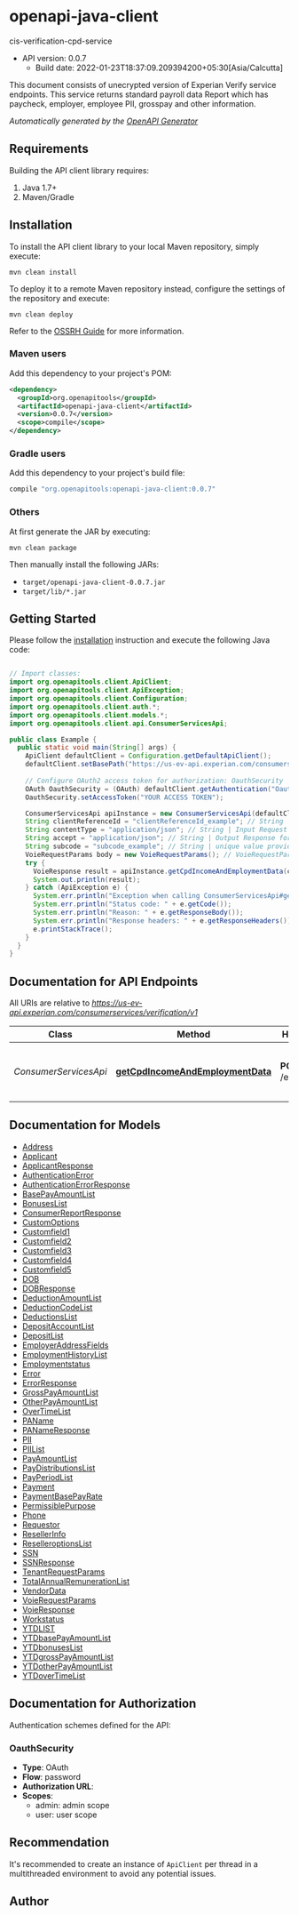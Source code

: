 # openapi-java-client

cis-verification-cpd-service
- API version: 0.0.7
  - Build date: 2022-01-23T18:37:09.209394200+05:30[Asia/Calcutta]

This document consists of unecrypted version of  Experian Verify service endpoints. This service returns standard payroll data Report which has paycheck, employer, employee PII, grosspay and other information.


*Automatically generated by the [OpenAPI Generator](https://openapi-generator.tech)*


## Requirements

Building the API client library requires:
1. Java 1.7+
2. Maven/Gradle

## Installation

To install the API client library to your local Maven repository, simply execute:

```shell
mvn clean install
```

To deploy it to a remote Maven repository instead, configure the settings of the repository and execute:

```shell
mvn clean deploy
```

Refer to the [OSSRH Guide](http://central.sonatype.org/pages/ossrh-guide.html) for more information.

### Maven users

Add this dependency to your project's POM:

```xml
<dependency>
  <groupId>org.openapitools</groupId>
  <artifactId>openapi-java-client</artifactId>
  <version>0.0.7</version>
  <scope>compile</scope>
</dependency>
```

### Gradle users

Add this dependency to your project's build file:

```groovy
compile "org.openapitools:openapi-java-client:0.0.7"
```

### Others

At first generate the JAR by executing:

```shell
mvn clean package
```

Then manually install the following JARs:

* `target/openapi-java-client-0.0.7.jar`
* `target/lib/*.jar`

## Getting Started

Please follow the [installation](#installation) instruction and execute the following Java code:

```java

// Import classes:
import org.openapitools.client.ApiClient;
import org.openapitools.client.ApiException;
import org.openapitools.client.Configuration;
import org.openapitools.client.auth.*;
import org.openapitools.client.models.*;
import org.openapitools.client.api.ConsumerServicesApi;

public class Example {
  public static void main(String[] args) {
    ApiClient defaultClient = Configuration.getDefaultApiClient();
    defaultClient.setBasePath("https://us-ev-api.experian.com/consumerservices/verification/v1");
    
    // Configure OAuth2 access token for authorization: OauthSecurity
    OAuth OauthSecurity = (OAuth) defaultClient.getAuthentication("OauthSecurity");
    OauthSecurity.setAccessToken("YOUR ACCESS TOKEN");

    ConsumerServicesApi apiInstance = new ConsumerServicesApi(defaultClient);
    String clientReferenceId = "clientReferenceId_example"; // String | API client generated reference Id to uniquely identify the  transaction.
    String contentType = "application/json"; // String | Input Request format
    String accept = "application/json"; // String | Output Response format
    String subcode = "subcode_example"; // String | unique value provided by experian at onboarding
    VoieRequestParams body = new VoieRequestParams(); // VoieRequestParams | Consumer's PII , Requestor Information, Addons and any custom options to be specified here.
    try {
      VoieResponse result = apiInstance.getCpdIncomeAndEmploymentData(clientReferenceId, contentType, accept, subcode, body);
      System.out.println(result);
    } catch (ApiException e) {
      System.err.println("Exception when calling ConsumerServicesApi#getCpdIncomeAndEmploymentData");
      System.err.println("Status code: " + e.getCode());
      System.err.println("Reason: " + e.getResponseBody());
      System.err.println("Response headers: " + e.getResponseHeaders());
      e.printStackTrace();
    }
  }
}

```

## Documentation for API Endpoints

All URIs are relative to *https://us-ev-api.experian.com/consumerservices/verification/v1*

Class | Method | HTTP request | Description
------------ | ------------- | ------------- | -------------
*ConsumerServicesApi* | [**getCpdIncomeAndEmploymentData**](docs/ConsumerServicesApi.md#getCpdIncomeAndEmploymentData) | **POST** /experianverify | Experian Verify income and employment report


## Documentation for Models

 - [Address](docs/Address.md)
 - [Applicant](docs/Applicant.md)
 - [ApplicantResponse](docs/ApplicantResponse.md)
 - [AuthenticationError](docs/AuthenticationError.md)
 - [AuthenticationErrorResponse](docs/AuthenticationErrorResponse.md)
 - [BasePayAmountList](docs/BasePayAmountList.md)
 - [BonusesList](docs/BonusesList.md)
 - [ConsumerReportResponse](docs/ConsumerReportResponse.md)
 - [CustomOptions](docs/CustomOptions.md)
 - [Customfield1](docs/Customfield1.md)
 - [Customfield2](docs/Customfield2.md)
 - [Customfield3](docs/Customfield3.md)
 - [Customfield4](docs/Customfield4.md)
 - [Customfield5](docs/Customfield5.md)
 - [DOB](docs/DOB.md)
 - [DOBResponse](docs/DOBResponse.md)
 - [DeductionAmountList](docs/DeductionAmountList.md)
 - [DeductionCodeList](docs/DeductionCodeList.md)
 - [DeductionsList](docs/DeductionsList.md)
 - [DepositAccountList](docs/DepositAccountList.md)
 - [DepositList](docs/DepositList.md)
 - [EmployerAddressFields](docs/EmployerAddressFields.md)
 - [EmploymentHistoryList](docs/EmploymentHistoryList.md)
 - [Employmentstatus](docs/Employmentstatus.md)
 - [Error](docs/Error.md)
 - [ErrorResponse](docs/ErrorResponse.md)
 - [GrossPayAmountList](docs/GrossPayAmountList.md)
 - [OtherPayAmountList](docs/OtherPayAmountList.md)
 - [OverTimeList](docs/OverTimeList.md)
 - [PAName](docs/PAName.md)
 - [PANameResponse](docs/PANameResponse.md)
 - [PII](docs/PII.md)
 - [PIIList](docs/PIIList.md)
 - [PayAmountList](docs/PayAmountList.md)
 - [PayDistributionsList](docs/PayDistributionsList.md)
 - [PayPeriodList](docs/PayPeriodList.md)
 - [Payment](docs/Payment.md)
 - [PaymentBasePayRate](docs/PaymentBasePayRate.md)
 - [PermissiblePurpose](docs/PermissiblePurpose.md)
 - [Phone](docs/Phone.md)
 - [Requestor](docs/Requestor.md)
 - [ResellerInfo](docs/ResellerInfo.md)
 - [ReselleroptionsList](docs/ReselleroptionsList.md)
 - [SSN](docs/SSN.md)
 - [SSNResponse](docs/SSNResponse.md)
 - [TenantRequestParams](docs/TenantRequestParams.md)
 - [TotalAnnualRemunerationList](docs/TotalAnnualRemunerationList.md)
 - [VendorData](docs/VendorData.md)
 - [VoieRequestParams](docs/VoieRequestParams.md)
 - [VoieResponse](docs/VoieResponse.md)
 - [Workstatus](docs/Workstatus.md)
 - [YTDLIST](docs/YTDLIST.md)
 - [YTDbasePayAmountList](docs/YTDbasePayAmountList.md)
 - [YTDbonusesList](docs/YTDbonusesList.md)
 - [YTDgrossPayAmountList](docs/YTDgrossPayAmountList.md)
 - [YTDotherPayAmountList](docs/YTDotherPayAmountList.md)
 - [YTDoverTimeList](docs/YTDoverTimeList.md)


## Documentation for Authorization

Authentication schemes defined for the API:
### OauthSecurity

- **Type**: OAuth
- **Flow**: password
- **Authorization URL**: 
- **Scopes**: 
  - admin: admin scope
  - user: user scope


## Recommendation

It's recommended to create an instance of `ApiClient` per thread in a multithreaded environment to avoid any potential issues.

## Author



